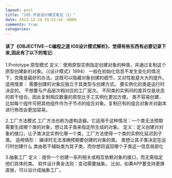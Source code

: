 ```yaml
---
layout: post
title: "iOS 开发设计模式笔记（1）"
date: 2013-12-24 15:52:44 -0800
comments: true
categories: 
---
```


<h4>读了《OBJECTIVE－C编程之道 IOS设计模式解析》，觉得有些东西有必要记录下来,因此有了以下的笔记:</h4>
<!—more—>

1.Prototype 原型模式
    定义：使用原型实例指定创建对象的种类，并通过复制这个原型创建新的对象。（《设计模式》1994）
     一般在初始化信息不发生变化的情况下，克隆是最好的办法。这既可以隐藏对象创建的细节，又对性能是大大的提升。
     适用情景：
     需要创建的对象应独立于其类型与创建方式。
     要实例化的类是运行时决定的。
     不想要与产品层次相对应的工厂层次。
     不同类的实例间的差异仅是状态的若干组合。因此复制相应数量的原型比手工实例化更加方便。
     类不容易创建，比如每个组件可把其他组件作为子节点的组合对象。复制已有的组合对象并对副本进行修改会更加容易。
 
2.工厂方法模式
     工厂方法也称为虚构造器。它适用于这种情况：一个类无法预期需要生成哪个类的对象，想让其子类来指定所生成的对象。
     定义：定义创建对对象的接口，让子类决定实例化哪一个类，工厂方法使得一个类的实例化延迟到子类。
     适用情形：
     编译时无法准确预期要创建的对象的类。
     类想让其子类决定在运行时创建什么
     类由若干辅助类为其子类，而你想将返回哪个子类这一信息局部化
  
3.抽象工厂
    定义：提供一个创建一系列相关或相互依赖对象的接口，而无需指定他们具体的类。
     软件设计黄金法则：变动需要抽象。
     比如，如果APP要支持更换皮肤，可以设计成抽象工厂。
